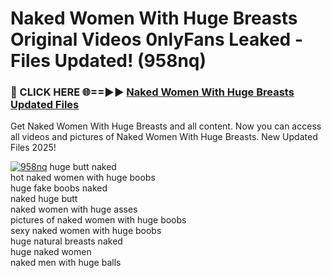 # Naked Women With Huge Breasts Original Videos 0nlyFans Leaked - Files Updated! (958nq)

<h3>🔴 CLICK HERE 🌐==►► <a href="https://tinyurl.com/yckcrads" rel="nofollow">Naked Women With Huge Breasts Updated Files</a></h3>

Get Naked Women With Huge Breasts and all content. Now you can access all videos and pictures of Naked Women With Huge Breasts. New Updated Files 2025!

[![958nq](https://i.imgur.com/hpKpOFt.gif)](https://tinyurl.com/yckcrads)
huge butt naked<br>
hot naked women with huge boobs<br>
huge fake boobs naked<br>
naked huge butt<br>
naked women with huge asses<br>
pictures of naked women with huge boobs<br>
sexy naked women with huge boobs<br>
huge natural breasts naked<br>
huge naked women<br>
naked men with huge balls